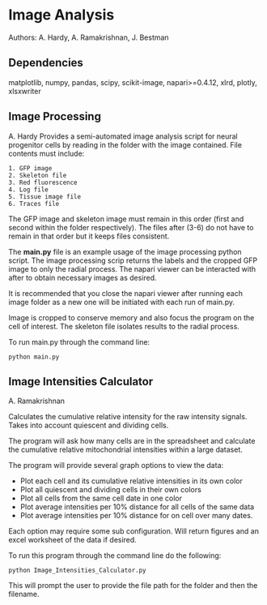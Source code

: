 # Image Analysis
Authors: A. Hardy, A. Ramakrishnan, J. Bestman

## Dependencies
matplotlib, numpy, pandas, scipy, scikit-image, napari>=0.4.12, xlrd, plotly, xlsxwriter

## Image Processing
A. Hardy
Provides a semi-automated image analysis script for neural progenitor cells by reading in the folder with the image contained. File contents must include:
```
1. GFP image
2. Skeleton file
3. Red fluorescence
4. Log file
5. Tissue image file
6. Traces file
```
The GFP image and skeleton image must remain in this order (first and second within the folder respectively). The files after (3-6) do not have to remain in that order but it keeps files consistent.

The **main.py** file is an example usage of the image processing python script. The image processing scrip returns the labels and the cropped GFP image to only the radial process. The napari viewer can be interacted with after to obtain necessary images as desired. 

It is recommended that you close the napari viewer after running each image folder as a new one will be initiated with each run of main.py. 

Image is cropped to conserve memory and also focus the program on the cell of interest. The skeleton file isolates results to the radial process. 

To run main.py through the command line:
```
python main.py
```

## Image Intensities Calculator
A. Ramakrishnan

Calculates the cumulative relative intensity for the raw intensity signals. Takes into account quiescent and dividing cells. 

The program will ask how many cells are in the spreadsheet and calculate the cumulative relative mitochondrial intensities within a large dataset. 

The program will provide several graph options to view the data:
- Plot each cell and its cumulative relative intensities in its own color
- Plot all quiescent and dividing cells in their own colors
- Plot all cells from the same cell date in one color
- Plot average intensities per 10% distance for all cells of the same data
- Plot average intensities per 10% distance for on cell over many dates.

Each option may require some sub configuration. Will return figures and an excel worksheet of the data if desired.

To run this program through the command line do the following:
```
python Image_Intensities_Calculator.py
```
This will prompt the user to provide the file path for the folder and then the filename. 
